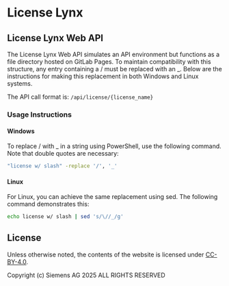 # License Lynx

## License Lynx Web API

The License Lynx Web API simulates an API environment but functions as a file directory hosted on GitLab Pages.
To maintain compatibility with this structure, any entry containing a / must be replaced with an _.
Below are the instructions for making this replacement in both Windows and Linux systems.

The API call format is: `/api/license/{license_name}`

### Usage Instructions

#### Windows

To replace / with _ in a string using PowerShell, use the following command. Note that double quotes are necessary:

```bash
"license w/ slash" -replace '/', '_'
```

#### Linux

For Linux, you can achieve the same replacement using sed. The following command demonstrates this:

```bash
echo license w/ slash | sed 's/\//_/g'
```

## License

Unless otherwise noted, the contents of the website is licensed under [CC-BY-4.0](LICENSE.md).

Copyright (c) Siemens AG 2025 ALL RIGHTS RESERVED
